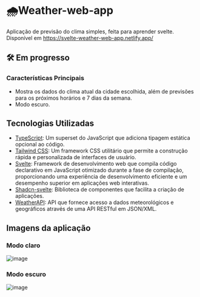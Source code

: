 # 🌧️Weather-web-app
Aplicação de previsão do clima simples, feita para aprender svelte.
Disponível em https://svelte-weather-web-app.netlify.app/

## 🛠️ Em progresso
### Características Principais
* Mostra os dados do clima atual da cidade escolhida, além de previsões para os próximos horários e 7 dias da semana.
* Modo escuro.

## Tecnologias Utilizadas
* [TypeScript](https://www.typescriptlang.org): Um superset do JavaScript que adiciona tipagem estática opcional ao código.
* [Tailwind CSS](https://tailwindui.com): Um framework CSS utilitário que permite a construção rápida e personalizada de interfaces de usuário.
* [Svelte](https://svelte.dev): Framework de desenvolvimento web que compila código declarativo em JavaScript otimizado durante a fase de compilação, proporcionando uma experiência de desenvolvimento eficiente e um desempenho superior em aplicações web interativas.
* [Shadcn-svelte](https://shadcn-svelte.com): Biblioteca de componentes que facilita a criação de aplicações.
* [WeatherAPI](https://www.weatherapi.com/): API que fornece acesso a dados meteorológicos e geográficos através de uma API RESTful em JSON/XML.

## Imagens da aplicação
### Modo claro
![image](https://github.com/Maruquitus/weather-web-app/assets/58173530/6482eae4-a380-43c4-a49e-acc9a55e07ab)
### Modo escuro
![image](https://github.com/Maruquitus/weather-web-app/assets/58173530/07074aea-7733-4fcf-aec1-0e8697b22256)

